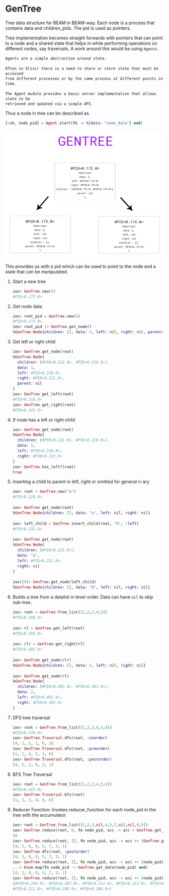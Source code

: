 # GenTree

Tree data structure for BEAM in BEAM-way. Each node is a process that contains data and children_pids. The pid is used as pointers.

Tree implementation becomes straight forwards with pointers that can point to a node and a shared state that helps in while performing operations on different nodes, say traversals.
A work around this would be using ```Agents```.

    Agents are a simple abstraction around state.

    Often in Elixir there is a need to share or store state that must be accessed
    from different processes or by the same process at different points in time.

    The Agent module provides a basic server implementation that allows state to be
    retrieved and updated via a simple API.

Thus a node in tree can be described as

  ```elixir
  {:ok, node_pid} = Agent.start(fn -> %{data: "some_data"} end)
  ```

![gentree](./assets/GenTree0.2.png)

This provides us with a pid which can be used to point to the node and a state that can be manipulated.

1. Start a new tree
    ```elixir
    iex> GenTree.new(5)
    #PID<0.172.0>
    ```

2. Get node data
    ```elixir
    iex> root_pid = GenTree.new(5)
    #PID<0.172.0>
    iex> root_pid |> GenTree.get_node()
    %GenTree.Node{children: [], data: 5, left: nil, right: nil, parent: nil}
    ```

3. Get left or right child
    ```elixir
    iex> GenTree.get_node(root)
    %GenTree.Node{
      children: [#PID<0.221.0>, #PID<0.216.0>],
      data: 1,
      left: #PID<0.216.0>,
      right: #PID<0.221.0>,
      parent: nil
    }
    iex> GenTree.get_left(root)
    #PID<0.216.0>
    iex> GenTree.get_right(root)
    #PID<0.221.0>
    ```
4. If node has a left or right child
    ```elixir
    iex> GenTree.get_node(root)
    %GenTree.Node{
      children: [#PID<0.221.0>, #PID<0.216.0>],
      data: 1,
      left: #PID<0.216.0>,
      right: #PID<0.221.0>
    }
    iex> GenTree.has_left?(root)
    true
    ```

5. Inserting a child to parent in left, right or omitted for general n-ary
    ```elixir
    iex> root = GenTree.new("a")
    #PID<0.228.0>

    iex> GenTree.get_node(root)
    %GenTree.Node{children: [], data: "a", left: nil, right: nil}

    iex> left_child = GenTree.insert_child(root, "b", :left)
    #PID<0.231.0>

    iex> GenTree.get_node(root)
    %GenTree.Node{
      children: [#PID<0.231.0>],
      data: "a",
      left: #PID<0.231.0>,
      right: nil
    }

    iex(25)> GenTree.get_node(left_child)
    %GenTree.Node{children: [], data: "b", left: nil, right: nil}
    ```

6. Builds a tree from a datalist in level-order. Data can have ```nil``` to skip sub-tree.
    ```elixir
    iex> root = GenTree.from_list([1,2,3,4,5])
    #PID<0.398.0>
    
    iex> rl = GenTree.get_left(root)
    #PID<0.399.0>
    
    iex> rlr = GenTree.get_right(rl)
    #PID<0.402.0>
    
    iex> GenTree.get_node(rlr)
    %GenTree.Node{children: [], data: 5, left: nil, right: nil}
    
    iex> GenTree.get_node(rl)
    %GenTree.Node{
      children: [#PID<0.402.0>, #PID<0.401.0>],
      data: 2,
      left: #PID<0.401.0>,
      right: #PID<0.402.0>
    }

    ```

7. DFS tree traversal
    ```elixir
    iex> root = GenTree.from_list([1,2,3,4,5,6])
    #PID<0.378.0>
    iex> GenTree.Traversal.dfs(root, :inorder)
    [4, 2, 5, 1, 6, 3]
    iex> GenTree.Traversal.dfs(root, :preorder)
    [1, 2, 4, 5, 3, 6]
    iex> GenTree.Traversal.dfs(root, :postorder)
    [4, 5, 2, 6, 3, 1]

    ```

8. BFS Tree Traversal
    ```elixir
    iex> root = GenTree.from_list([1,2,3,4,5,6])
    #PID<0.427.0>
    iex> GenTree.Traversal.bfs(root)
    [1, 2, 3, 4, 5, 6]
    
    ```

9. Reducer Function: Invokes reducer_function for each node_pid in the tree with the accumulator.
    ```elixir
    iex> root = GenTree.from_list([1,2,3,nil,4,5,7,nil,nil,8,9])
    iex> GenTree.reduce(root, 0, fn node_pid, acc -> acc + GenTree.get_data(node_pid) end)
    39
    iex> GenTree.reduce(root, [], fn node_pid, acc -> acc ++ [GenTree.get_data(node_pid)] end, [search: :dfs, order: :postorder])
    [4, 2, 8, 9, 5, 7, 3, 1]
    iex> GenTree.dfs(root, :postorder)
    [4, 2, 8, 9, 5, 7, 3, 1]
    iex> GenTree.reduce(root, [], fn node_pid, acc -> acc ++ [node_pid] end, [search: :dfs, order: :postorder]) |>
    ...> Enum.map(fn node_pid -> GenTree.get_data(node_pid) end)
    [4, 2, 8, 9, 5, 7, 3, 1]
    iex> GenTree.reduce(root, [], fn node_pid, acc -> acc ++ [node_pid] end, [search: :dfs, order: :postorder])
    [#PID<0.209.0>, #PID<0.207.0>, #PID<0.212.0>, #PID<0.213.0>, #PID<0.210.0>,
    #PID<0.211.0>, #PID<0.208.0>, #PID<0.206.0>]
    ```
